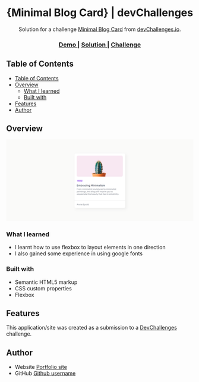 <!-- Please update value in the {}  -->

<h1 align="center">{Minimal Blog Card} | devChallenges</h1>

<div align="center">
   Solution for a challenge <a href="https://devchallenges.io/challenge/minimal-blog-card" target="_blank">Minimal Blog Card</a> from <a href="http://devchallenges.io" target="_blank">devChallenges.io</a>.
</div>

<div align="center">
  <h3>
    <a href="https://hamdean.github.io/minimal-card/">
      Demo
    </a>
    <span> | </span>
    <a href="https://your-url-to-the-solution](https://github.com/HamDean/minimal-card)">
      Solution
    </a>
    <span> | </span>
    <a href="https://devchallenges.io/challenge/minimal-blog-card">
      Challenge
    </a>
  </h3>
</div>

<!-- TABLE OF CONTENTS -->

## Table of Contents

- [Table of Contents](#table-of-contents)
- [Overview](#overview)
  - [What I learned](#what-i-learned)
  - [Built with](#built-with)
- [Features](#features)
- [Author](#author)

<!-- OVERVIEW -->

## Overview

![screenshot](./resources/screenshot.png)


### What I learned
- I learnt how to use flexbox to layout elements in one direction
- I also gained some experience in using google fonts


### Built with

- Semantic HTML5 markup
- CSS custom properties
- Flexbox

## Features
This application/site was created as a submission to a [DevChallenges](https://devchallenges.io/challenges-dashboard) challenge.

## Author

- Website [Portfolio site](https://my-portfolio-site-gamma-five.vercel.app/)
- GitHub [Github username](https://{github.com/HamDean})
